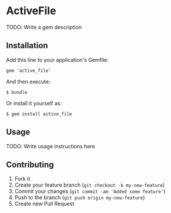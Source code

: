 # ActiveFile

TODO: Write a gem description

## Installation

Add this line to your application's Gemfile:

    gem 'active_file'

And then execute:

    $ bundle

Or install it yourself as:

    $ gem install active_file

## Usage

TODO: Write usage instructions here

## Contributing

1. Fork it
2. Create your feature branch (`git checkout -b my-new-feature`)
3. Commit your changes (`git commit -am 'Added some feature'`)
4. Push to the branch (`git push origin my-new-feature`)
5. Create new Pull Request
